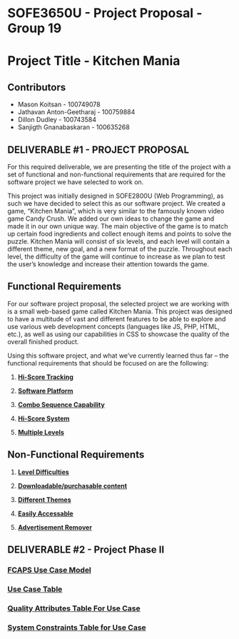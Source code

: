 # SOFE3650U - Project Proposal - Group 19
# Project Title - Kitchen Mania 
## Contributors 
* Mason Koitsan - 100749078
* Jathavan Anton-Geetharaj - 100759884
* Dillon Dudley - 100743584
* Sanjigth Gnanabaskaran - 100635268

## DELIVERABLE #1 - PROJECT PROPOSAL 

For this required deliverable, we are presenting the title of the project with a set of functional and non-functional requirements that are required for the software project we have selected to work on. 

This project was initially designed in SOFE2800U (Web Programming), as such we have decided to select this as our software project. We created a game, “Kitchen Mania”, which is very similar to the famously known video game Candy Crush. We added our own ideas to change the game and made it in our own unique way. The main objective of the game is to match up certain food ingredients and collect enough items and points to solve the puzzle. Kitchen Mania will consist of six levels, and each level will contain a different theme, new goal, and a new format of the puzzle. Throughout each level, the difficulty of the game will continue to increase as we plan to test the user’s knowledge and increase their attention towards the game.  

## Functional Requirements
For our software project proposal, the selected project we are working with is a small web-based game called Kitchen Mania. This project was designed to have a multitude of vast and different features to be able to explore and use various web development concepts (languages like JS, PHP, HTML, etc.), as well as using our capabilities in CSS to showcase the quality of the overall finished product. 

Using this software project, and what we’ve currently learned thus far – the functional requirements that should be focused on are the following:

1) **[Hi-Score Tracking](https://github.com/sanjigth/SOFE3650U_ProjectPropsal/tree/main/Deliverable%20%231)** 

2) **[Software Platform](https://github.com/sanjigth/SOFE3650U_ProjectPropsal/tree/main/Deliverable%20%231)** 

3) **[Combo Sequence Capability](https://github.com/sanjigth/SOFE3650U_ProjectPropsal/tree/main/Deliverable%20%231)**

4) **[Hi-Score System](https://github.com/sanjigth/SOFE3650U_ProjectPropsal/tree/main/Deliverable%20%231)**

5) **[Multiple Levels](https://github.com/sanjigth/SOFE3650U_ProjectPropsal/tree/main/Deliverable%20%231)**

## Non-Functional Requirements 

1) **[Level Difficulties](https://github.com/sanjigth/SOFE3650U_ProjectPropsal/tree/main/Deliverable%20%231)**

2) **[Downloadable/purchasable content](https://github.com/sanjigth/SOFE3650U_ProjectPropsal/tree/main/Deliverable%20%231)**

3) **[Different Themes](https://github.com/sanjigth/SOFE3650U_ProjectPropsal/tree/main/Deliverable%20%231)**

4) **[Easily Accessable](https://github.com/sanjigth/SOFE3650U_ProjectPropsal/tree/main/Deliverable%20%231)**

5) **[Advertisement Remover](https://github.com/sanjigth/SOFE3650U_ProjectPropsal/tree/main/Deliverable%20%231)**

## DELIVERABLE #2 - Project Phase II 

### **[FCAPS Use Case Model](Deliverable%#2/FCAPS_PhaseII_Diagram.pdf)**

### **[Use Case Table](Deliverable%#2/UseCase_Table.pdf)**

### **[Quality Attributes Table For Use Case](Deliverable%#2/QualityAttributes_Table.pdf)**

### **[System Constraints Table for Use Case](Deliverable%#2/Constraints_Table.pdf)**